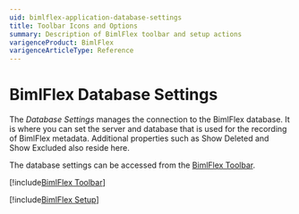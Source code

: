 ```yaml
---
uid: bimlflex-application-database-settings
title: Toolbar Icons and Options
summary: Description of BimlFlex toolbar and setup actions
varigenceProduct: BimlFlex
varigenceArticleType: Reference
---
```


# BimlFlex Database Settings

The *Database Settings* manages the connection to the BimlFlex database. It is where you can set the server and database that is used for the recording of BimlFlex metadata. Additional properties such as Show Deleted and Show Excluded also reside here.

The database settings can be accessed from the [BimlFlex Toolbar](xref:bimlflex-application-toolbar-icons-and-options).

[!include[BimlFlex Toolbar](_incl-toolbar.md)]

[!include[BimlFlex Setup](_incl-settings-pane.md)]
